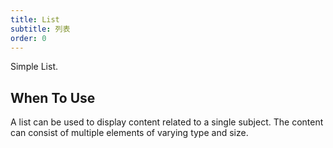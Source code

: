 ```yaml
---
title: List 
subtitle: 列表
order: 0
---
```


Simple List.

## When To Use

A list can be used to display content related to a single subject. The content can consist of multiple elements of varying type and size.

